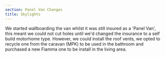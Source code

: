 ```yaml
---
section: Panel Van Changes
title: Skylights
---
```


We started wallboarding the van whilst it was still insured as a 'Panel Van', this meant we could not cut holes until we'd changed the insurance to a self build motorhome type. However, we could install the roof vents, we opted to recycle one from the caravan (MPK) to be used in the bathroom and purchased a new Fiamma one to be install in the living area.  

<div class="flickrslideshow" data-ids="[473698560,473699096]">
</div>